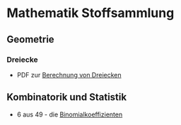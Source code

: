 # Mathematik Stoffsammlung
## Geometrie

### Dreiecke
* PDF zur [Berechnung von Dreiecken](Mathematics/Stoffsammlung/Dreiecke.pdf)

## Kombinatorik und Statistik

* 6 aus 49 - die [Binomialkoeffizienten](Mathematics/Stoffsammlung/Binomialkoeffizienten.html)
